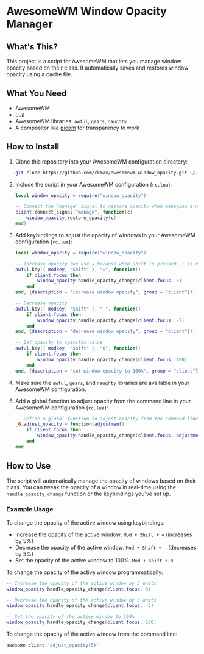 # AwesomeWM Window Opacity Manager

## What's This?

This project is a script for AwesomeWM that lets you manage window opacity based on their class. It automatically saves and restores window opacity using a cache file.

## What You Need

- AwesomeWM
- Lua
- AwesomeWM libraries: `awful`, `gears`, `naughty`
- A compositor like [picom](https://github.com/yshui/picom) for transparency to work

## How to Install

1. Clone this repository into your AwesomeWM configuration directory:

    ```sh
    git clone https://github.com/rkmax/awesomewm-window_opacity.git ~/.config/awesome/window_opacity
    ```

2. Include the script in your AwesomeWM configuration (`rc.lua`):

    ```lua
    local window_opacity = require("window_opacity")

    -- Connect the 'manage' signal to restore opacity when managing a new window
    client.connect_signal("manage", function(c)
        window_opacity.restore_opacity(c)
    end)
    ```

3. Add keybindings to adjust the opacity of windows in your AwesomeWM configuration (`rc.lua`):

    ```lua
    local window_opacity = require("window_opacity")

    -- Increase opacity (we use = because when Shift is pressed, + is returned)
    awful.key({ modkey, "Shift" }, "=", function()
        if client.focus then
            window_opacity.handle_opacity_change(client.focus, 5)
        end
    end, {description = "increase window opacity", group = "client"}),

    -- Decrease opacity
    awful.key({ modkey, "Shift" }, "-", function()
        if client.focus then
            window_opacity.handle_opacity_change(client.focus, -5)
        end
    end, {description = "decrease window opacity", group = "client"}),

    -- Set opacity to specific value
    awful.key({ modkey, "Shift" }, "0", function()
        if client.focus then
            window_opacity.handle_opacity_change(client.focus, 100)
        end
    end, {description = "set window opacity to 100%", group = "client"}),
    ```

4. Make sure the `awful`, `gears`, and `naughty` libraries are available in your AwesomeWM configuration.

5. Add a global function to adjust opacity from the command line in your AwesomeWM configuration (`rc.lua`):

    ```lua
    -- Define a global function to adjust opacity from the command line
    _G.adjust_opacity = function(adjustment)
        if client.focus then
            window_opacity.handle_opacity_change(client.focus, adjustment)
        end
    end
    ```

## How to Use

The script will automatically manage the opacity of windows based on their class. You can tweak the opacity of a window in real-time using the `handle_opacity_change` function or the keybindings you've set up.

### Example Usage

To change the opacity of the active window using keybindings:

- Increase the opacity of the active window: `Mod + Shift + =` (increases by 5%)
- Decrease the opacity of the active window: `Mod + Shift + -` (decreases by 5%)
- Set the opacity of the active window to 100%: `Mod + Shift + 0`

To change the opacity of the active window programmatically:

```lua
-- Increase the opacity of the active window by 5 units
window_opacity.handle_opacity_change(client.focus, 5)

-- Decrease the opacity of the active window by 5 units
window_opacity.handle_opacity_change(client.focus, -5)

-- Set the opacity of the active window to 100%
window_opacity.handle_opacity_change(client.focus, 100)
```

To change the opacity of the active window from the command line:

```sh
awesome-client 'adjust_opacity(5)'